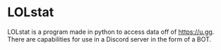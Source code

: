 # LOLstat
LOLstat is a program made in python to access data off of https://u.gg. There are capabilities for use in a Discord server in the form of a BOT.
